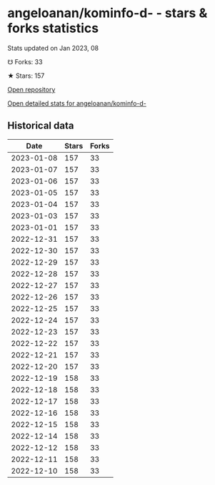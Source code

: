 # angeloanan/kominfo-d- - stars & forks statistics

Stats updated on Jan 2023, 08

☋ Forks: 33

★ Stars: 157

[Open repository](https://github.com/angeloanan/kominfo-d-)

[Open detailed stats for angeloanan/kominfo-d-](https://reviewgithub.com/rep/angeloanan/kominfo-d-)

## Historical data
| Date | Stars | Forks |
|------|-------|-------|
| 2023-01-08 | 157 | 33 | 
| 2023-01-07 | 157 | 33 | 
| 2023-01-06 | 157 | 33 | 
| 2023-01-05 | 157 | 33 | 
| 2023-01-04 | 157 | 33 | 
| 2023-01-03 | 157 | 33 | 
| 2023-01-01 | 157 | 33 | 
| 2022-12-31 | 157 | 33 | 
| 2022-12-30 | 157 | 33 | 
| 2022-12-29 | 157 | 33 | 
| 2022-12-28 | 157 | 33 | 
| 2022-12-27 | 157 | 33 | 
| 2022-12-26 | 157 | 33 | 
| 2022-12-25 | 157 | 33 | 
| 2022-12-24 | 157 | 33 | 
| 2022-12-23 | 157 | 33 | 
| 2022-12-22 | 157 | 33 | 
| 2022-12-21 | 157 | 33 | 
| 2022-12-20 | 157 | 33 | 
| 2022-12-19 | 158 | 33 | 
| 2022-12-18 | 158 | 33 | 
| 2022-12-17 | 158 | 33 | 
| 2022-12-16 | 158 | 33 | 
| 2022-12-15 | 158 | 33 | 
| 2022-12-14 | 158 | 33 | 
| 2022-12-12 | 158 | 33 | 
| 2022-12-11 | 158 | 33 | 
| 2022-12-10 | 158 | 33 | 

